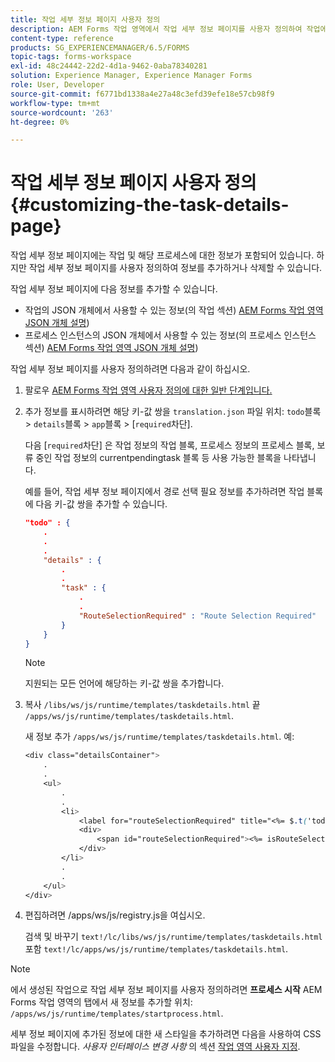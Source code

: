 ```yaml
---
title: 작업 세부 정보 페이지 사용자 정의
description: AEM Forms 작업 영역에서 작업 세부 정보 페이지를 사용자 정의하여 작업에 대해 표시되는 기본 정보를 수정하는 방법
content-type: reference
products: SG_EXPERIENCEMANAGER/6.5/FORMS
topic-tags: forms-workspace
exl-id: 48c24442-22d2-4d1a-9462-0aba78340281
solution: Experience Manager, Experience Manager Forms
role: User, Developer
source-git-commit: f6771bd1338a4e27a48c3efd39efe18e57cb98f9
workflow-type: tm+mt
source-wordcount: '263'
ht-degree: 0%

---
```


# 작업 세부 정보 페이지 사용자 정의 {#customizing-the-task-details-page}

작업 세부 정보 페이지에는 작업 및 해당 프로세스에 대한 정보가 포함되어 있습니다. 하지만 작업 세부 정보 페이지를 사용자 정의하여 정보를 추가하거나 삭제할 수 있습니다.

작업 세부 정보 페이지에 다음 정보를 추가할 수 있습니다.

* 작업의 JSON 개체에서 사용할 수 있는 정보(의 작업 섹션) [AEM Forms 작업 영역 JSON 개체 설명](/help/forms/using/html-workspace-json-object-description.md))
* 프로세스 인스턴스의 JSON 개체에서 사용할 수 있는 정보(의 프로세스 인스턴스 섹션) [AEM Forms 작업 영역 JSON 개체 설명](/help/forms/using/html-workspace-json-object-description.md))

작업 세부 정보 페이지를 사용자 정의하려면 다음과 같이 하십시오.

1. 팔로우 [AEM Forms 작업 영역 사용자 정의에 대한 일반 단계입니다.](/help/forms/using/generic-steps-html-workspace-customization.md)
1. 추가 정보를 표시하려면 해당 키-값 쌍을 `translation.json` 파일 위치: `todo`블록 > `details`블록 > `app`블록 > [`required`차단].

   다음 [`required`차단] 은 작업 정보의 작업 블록, 프로세스 정보의 프로세스 블록, 보류 중인 작업 정보의 currentpendingtask 블록 등 사용 가능한 블록을 나타냅니다.

   예를 들어, 작업 세부 정보 페이지에서 경로 선택 필요 정보를 추가하려면 작업 블록에 다음 키-값 쌍을 추가할 수 있습니다.

   ```json
   "todo" : {
       .
       .
       .
       "details" : {
           .
           .
           "task" : {
               .
               .
               "RouteSelectionRequired" : "Route Selection Required"
           }
       }
   }
   ```

   >[!NOTE]
   >
   >지원되는 모든 언어에 해당하는 키-값 쌍을 추가합니다.

1. 복사 `/libs/ws/js/runtime/templates/taskdetails.html` 끝 `/apps/ws/js/runtime/templates/taskdetails.html`.

   새 정보 추가 `/apps/ws/js/runtime/templates/taskdetails.html`. 예:

   ```css
   <div class="detailsContainer">
       .
       .
       <ul>
           .
           .
           <li>
               <label for="routeSelectionRequired" title="<%= $.t('todo.details.task.RouteSelectionRequired')%>"><%= $.t('todo.details.task.RouteSelectionRequired')%></label>
               <div>
                   <span id="routeSelectionRequired"><%= isRouteSelectionRequired != null ? isRouteSelectionRequired : ''%></span>
               </div>
           </li>
           .
           .
       </ul>
   </div>
   ```

1. 편집하려면 /apps/ws/js/registry.js을 여십시오.

   검색 및 바꾸기 `text!/lc/libs/ws/js/runtime/templates/taskdetails.html` 포함 `text!/lc/apps/ws/js/runtime/templates/taskdetails.html`.

>[!NOTE]
>
>에서 생성된 작업으로 작업 세부 정보 페이지를 사용자 정의하려면 **프로세스 시작** AEM Forms 작업 영역의 탭에서 새 정보를 추가할 위치: `/apps/ws/js/runtime/templates/startprocess.html`.
>
>세부 정보 페이지에 추가된 정보에 대한 새 스타일을 추가하려면 다음을 사용하여 CSS 파일을 수정합니다. *사용자 인터페이스 변경 사항* 의 섹션 [작업 영역 사용자 지정](changing-locale-user-interface.md).
